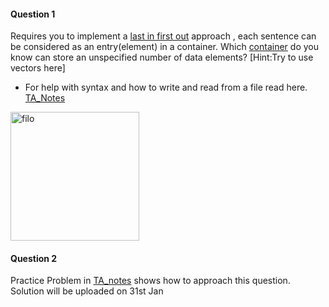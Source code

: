 #### Question 1
Requires you to implement a [last in first out](https://www.geeksforgeeks.org/lifo-last-in-first-out-approach-in-programming/) approach ,
each sentence can be considered as an entry(element) in a container. Which [container](https://cplusplus.com/reference/stl/) do you know can store an
unspecified number of data elements?  \[Hint:Try to use vectors here]                         

- For help with syntax and how to write and read from a file read here. [TA_Notes](https://github.com/nikunjsanghai/PIC10B_Disc_1C_2A/blob/main/Week1/file_streaming.md)

<img width="206" alt="filo" src="https://user-images.githubusercontent.com/103468688/215730237-b82ffe21-02fe-401b-a8ec-d70c7998ed72.png">


#### Question 2
Practice Problem in [TA_notes](https://github.com/nikunjsanghai/PIC10B_Disc_1C_2A/blob/main/Week1/file_streaming.md) shows how to approach this question. Solution will be uploaded on 31st Jan 
